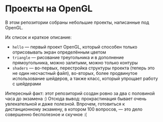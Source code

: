 # Проекты на OpenGL

В этом репозитории собраны небольшие проекты, написанные под OpenGL.

Их список и краткое описание:

- `hello` — первый проект OpenGL, который способен только
  отрисовывать экран определённым цветом
- `triangle` — рисование треугольника и в дополнение
  прямоугольника, можно залитыми, можно только контуры
- `shaders` — во-первых, перестройка структуры проекта (теперь
  это не один несчастный файл), во-вторых, более продвинутое
  использование шейдеров, а также класс, который упрощает
  работу с шейдерами

Интересный факт: этот репозиторий создан ровно за два с половиной
часа до экзамена :) Отсюда вывод: прокрастинация бывает очень
увлекательной и даже полезной. Впрочем, готовиться к дистанционному
экзамену, в котором 100 вопросов, — это дело совершенно бесполезное
и скучное :(
